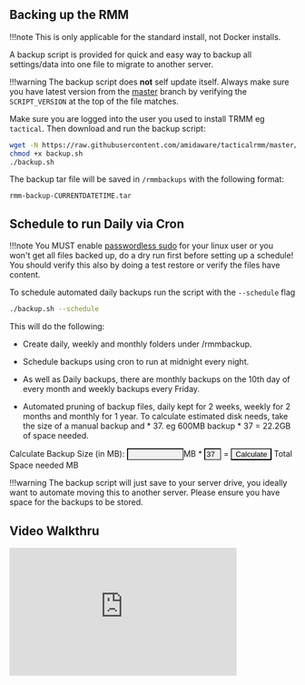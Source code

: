 <script>
  function multiplyBy()
  {
    num1 = document.getElementById(
      "firstNumber").value;
    num2 = document.getElementById(
      "secondNumber").value;
    document.getElementById(
      "result").innerHTML = num1 * num2;
  }
</script>

## Backing up the RMM

!!!note
    This is only applicable for the standard install, not Docker installs.

A backup script is provided for quick and easy way to backup all settings/data into one file to migrate to another server.

!!!warning
    The backup script does **not** self update itself. Always make sure you have latest version from the [master](https://github.com/amidaware/tacticalrmm/blob/master/backup.sh) branch by verifying the `SCRIPT_VERSION` at the top of the file matches.

Make sure you are logged into the user you used to install TRMM eg `tactical`. Then download and run the backup script:

```bash
wget -N https://raw.githubusercontent.com/amidaware/tacticalrmm/master/backup.sh
chmod +x backup.sh
./backup.sh
```

The backup tar file will be saved in `/rmmbackups` with the following format:

`rmm-backup-CURRENTDATETIME.tar`

## Schedule to run Daily via Cron

!!!note
    You MUST enable [passwordless sudo](https://timonweb.com/devops/how-to-enable-passwordless-sudo-for-a-specific-user-in-linux/) for your linux user or you won't get all files backed up, do a dry run first before setting up a schedule! You should verify this also by doing a test restore or verify the files have content.

To schedule automated daily backups run the script with the `--schedule` flag

```bash
./backup.sh --schedule
```

This will do the following:

* Create daily, weekly and monthly folders under /rmmbackup.

* Schedule backups using cron to run at midnight every night.

* As well as Daily backups, there are monthly backups on the 10th day of every month and weekly backups every Friday.

* Automated pruning of backup files, daily kept for 2 weeks, weekly for 2 months and monthly for 1 year. To calculate estimated disk needs, take the size of a manual backup and * 37. eg 600MB backup * 37 = 22.2GB of space needed. <br>
 <form>
        Calculate Backup Size (in MB): <input type="text" id="firstNumber" style="background-color: #f0f0f0;  color: #000000; width: 100px;" />MB * <input type="text" id="secondNumber" style="background-color: #f0f0f0;  color: #000000; width: 30px;" value = "37" /> = <input type="button" onClick="multiplyBy()" Value="Calculate" style="background-color: #f0f0f0;  color: #000000;" /> Total Space needed <span id="result"></span>MB</form> 

!!!warning
    The backup script will just save to your server drive, you ideally want to automate moving this to another server. Please ensure you have space for the backups to be stored.

## Video Walkthru

<div class="video-wrapper">
  <iframe width="400" height="225" src="https://www.youtube.com/embed/rC0NgYJUf_8" frameborder="0" allowfullscreen></iframe>
</div>

